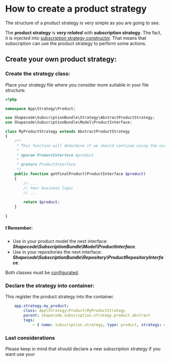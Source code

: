 How to create a product strategy
================================

The structure of a product strategy is very simple as you are going to see.

The **product strategy** is ***very related*** with **subscription strategy**. The fact, it is injected into [subscription
strategy constructor](https://github.com/shapecode/subscription-bundle/blob/master/src/Strategy/AbstractProductStrategy.php#L38). 
That means that subscription can use the product strategy to perform some actions.

## Create your own product strategy:

### Create the strategy class:

Place your strategy file where you consider more suitable in your file structure:

```php
<?php

namespace App\Strategy\Product;

use Shapecode\SubscriptionBundle\Strategy\AbstractProductStrategy;
use Shapecode\SubscriptionBundle\Model\ProductInterface;

class MyProductStrategy extends AbstractProductStrategy
{
    /**
     * This function will determine if we should continue using the current product (passed as argument) or other.
     * 
     * @param ProductInterface $product
     * 
     * @return ProductInterface
     */
    public function getFinalProduct(ProductInterface $product)
    {
        // ...
        // Your business logic
        // ...
        
        return $product; 
    }
    
}
````

#### ❗ Remember:
* Use in your product model the next interface: ***Shapecode\SubscriptionBundle\Model\ProductInterface***.
* Use in your repositories the next interface: ***Shapecode\SubscriptionBundle\Repository\ProductRepositoryInterface***.

Both classes must be [configurated](https://github.com/shapecode/subscription-bundle/blob/master/doc/ReferenceConfig.md).

### Declare the strategy into container:

This register the product strategy into the container.

```yaml
    app.strategy.my_product:
        class: App\Strategy\Product\MyProductStrategy
        parent: shapecode.subscription.strategy.product.abstract
        tags:
            - { name: subscription.strategy, type: product, strategy: my_product }
```

### Last considerations

Please keep in mind that should declare a new subscription strategy if you want use your 

